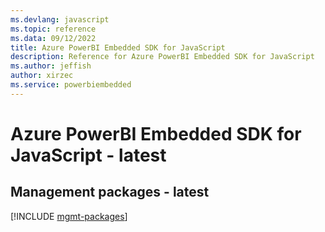 ```yaml
---
ms.devlang: javascript
ms.topic: reference
ms.data: 09/12/2022
title: Azure PowerBI Embedded SDK for JavaScript
description: Reference for Azure PowerBI Embedded SDK for JavaScript
ms.author: jeffish
author: xirzec
ms.service: powerbiembedded
---
```

# Azure PowerBI Embedded SDK for JavaScript - latest

## Management packages - latest
[!INCLUDE [mgmt-packages](powerbi-embedded-mgmt-index.md)]